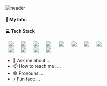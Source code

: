 
![header](https://capsule-render.vercel.app/api?type=Cylinder)

#### 💁 My Info.

#### 💻 Tech Stack
<div>
    <a>
        <img src="https://img.shields.io/badge/-JAVA-%23007396?style=flat-square&logo=Java&logoColor=white" style="height : auto; margin-left : 10px; margin-right : 10px;"/>
    </a>
    <a>
        <img src="https://img.shields.io/badge/-C%2B%2B-%2300599C?style=flat-square&logo=C%2B%2B&logoColor=white" style="height : auto; margin-left : 10px; margin-right : 10px;"/>
    </a>
    <a>
        <img src="https://img.shields.io/badge/-Javascript-%23F7DF1E?style=flat-square&logo=javascript&logoColor=white" style="height : auto; margin-left : 10px; margin-right : 10px;"/>
    </a>
    <a>
        <img src="https://img.shields.io/badge/-HTML-%23E34F26?style=flat-square&logo=html5&logoColor=white" style="height : auto; margin-left : 10px; margin-right : 10px;"/>
    </a>
    <a>
        <img src="https://img.shields.io/badge/-CSS-%231572B6?style=flat-square&logo=css3&logoColor=white" style="height : auto; margin-left : 10px; margin-right : 10px;"/>
    </a>
    <a>
        <img src="https://img.shields.io/badge/-OracleSQL-%23F80000?style=flat-square&logo=oracle&logoColor=white" style="height : auto; margin-left : 10px; margin-right : 10px;"/>
    </a>
    <a>
        <img src="https://img.shields.io/badge/-MySQL-%234479A1?style=flat-square&logo=Mysql&logoColor=white" style="height : auto; margin-left : 10px; margin-right : 10px;"/>
    </a>
    <a>
        <img src="https://img.shields.io/badge/-PostgreSQL-%23336791?style=flat-square&logo=PostgreSQL&logoColor=white" style="height : auto; margin-left : 10px; margin-right : 10px;"/>
    </a>
</div>
<div>
    <a>
        <img src="https://img.shields.io/badge/-Spring-%236DB33F?style=flat-square&logo=spring&logoColor=white" style="height : auto; margin-left : 10px; margin-right : 10px;"/>
    </a>
    <a>
        <img src="https://img.shields.io/badge/-jQuery-%230769AD?style=flat-square&logo=jQuery&logoColor=white" style="height : auto; margin-left : 10px; margin-right : 10px;"/>
    </a>
    <a>
        <img src="https://img.shields.io/badge/-Bootstrap-%237952B3?style=flat-square&logo=Bootstrap&logoColor=white" style="height : auto; margin-left : 10px; margin-right : 10px;"/>
    </a>
    <a>
        <img src="https://img.shields.io/badge/-Mybatis-lightgrey?style=flat-square" style="height : auto; margin-left : 10px; margin-right : 10px;"/>
    </a>
</div>



- 💬 Ask me about ...
- 📫 How to reach me: ...
- 😄 Pronouns: ...
- ⚡ Fun fact: ...



